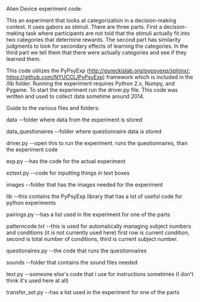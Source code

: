 Alien Device experiment code:

This an experiment that looks at categorization in a decision-making context.
It uses gabors as stimuli. There are three parts. First a decision-making task where
participants are not told that the stimuli actually fit into two categories that determine
rewards. The second part has similarity judgments to look for secondary effects of learning
the categories. In the third part we tell them that there were actually categories
and see if they learned them.

This code utilizes the PyPsyExp (http://gureckislab.org/pypsyexp/sphinx/;
https://github.com/NYUCCL/PyPsyExp) framework which is included in the /lib folder. 
Running the experiment requires Python 2.x, Numpy, and Pygame. To start the experiment 
run the driver.py file. This code was written and used to collect data sometime around 2014.

Guide to the various files and folders:

data                  --folder where data from the experiment is stored

data_questionaires    --folder where questionnaire data is stored

driver.py             --open this to run the experiment. runs the questionnaires, than the experiment code

exp.py                --has the code for the actual experiment

eztext.py             --code for inputting things in text boxes

images                --folder that has the images needed for the experiment

lib                   --this contains the PyPsyExp library that has a lot of useful code for python experiments

pairings.py           --has a list used in the experiment for one of the parts

patterncode.txt       --this is used for automatically managing subject numbers and conditions
                        (it is not currently used here)
                        first row is current condition, second is total number of conditions,
                        third is current subject number.
						
questionaires.py      --the code that runs the questionnaires

sounds                --folder that contains the sound files needed

text.py               --someone else's code that i use for instructions sometimes (I don't think it's used here at all)

transfer_set.py       --has a list used in the experiment for one of the parts
